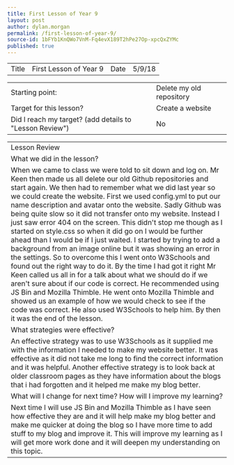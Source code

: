 ```yaml
---
title: First Lesson of Year 9
layout: post
author: dylan.morgan
permalink: /first-lesson-of-year-9/
source-id: 1bFYb1KnQWo7VnM-Fq4evX189T2hPe27Op-xpcQxZYMc
published: true
---
```

<table>
  <tr>
    <td>Title</td>
    <td>First Lesson of Year 9</td>
    <td>Date</td>
    <td>5/9/18</td>
  </tr>
</table>


<table>
  <tr>
    <td>Starting point:</td>
    <td>Delete my old repository</td>
  </tr>
  <tr>
    <td>Target for this lesson?</td>
    <td>Create a website</td>
  </tr>
  <tr>
    <td>Did I reach my target? 
(add details to "Lesson Review")</td>
    <td>No</td>
  </tr>
</table>


<table>
  <tr>
    <td>Lesson Review</td>
  </tr>
  <tr>
    <td>What we did in the lesson?</td>
  </tr>
  <tr>
    <td>When we came to class we were told to sit down and log on. Mr Keen then made us all delete our old Github repositories and start again.  We then had to remember what we did last year so we could create the website. First we used config.yml to put our name description and avatar onto the website. Sadly Github was being quite slow so it did not transfer onto my website. Instead I just saw error 404 on the screen. This didn't stop me though as I started on style.css so when it did go on I would be further ahead than I would be if I just waited. I started by trying to add a background from an image online but it was showing an error in the settings. So to overcome this I went onto W3Schools and found out the right way to do it. By the time I had got it right Mr Keen called us all in for a talk about what we should do if we aren't sure about if our code is correct. He recommended using JS Bin and Mozilla Thimble. He went onto Mozilla Thimble and showed us an example of how we would check to see if the code was correct. He also used W3Schools to help him. By then it was the end of the lesson.</td>
  </tr>
  <tr>
    <td>What strategies were effective?</td>
  </tr>
  <tr>
    <td>An effective strategy was to use W3Schools as it supplied me with the information I needed to make my website better. It was effective as it did not take me long to find the correct information and it was helpful. Another effective strategy is to look back at older classroom pages as they have information about the blogs that i had forgotten and it helped me make my blog better.</td>
  </tr>
  <tr>
    <td>What will I change for next time? How will I improve my learning?</td>
  </tr>
  <tr>
    <td>Next time I will use JS Bin and Mozilla Thimble as I have seen how effective they are and it will help make my blog better and make me quicker at doing the blog so I  have more time to add stuff to my blog and improve it. This will improve my learning as I will get more work done and it will deepen my understanding on this topic. </td>
  </tr>
</table>


